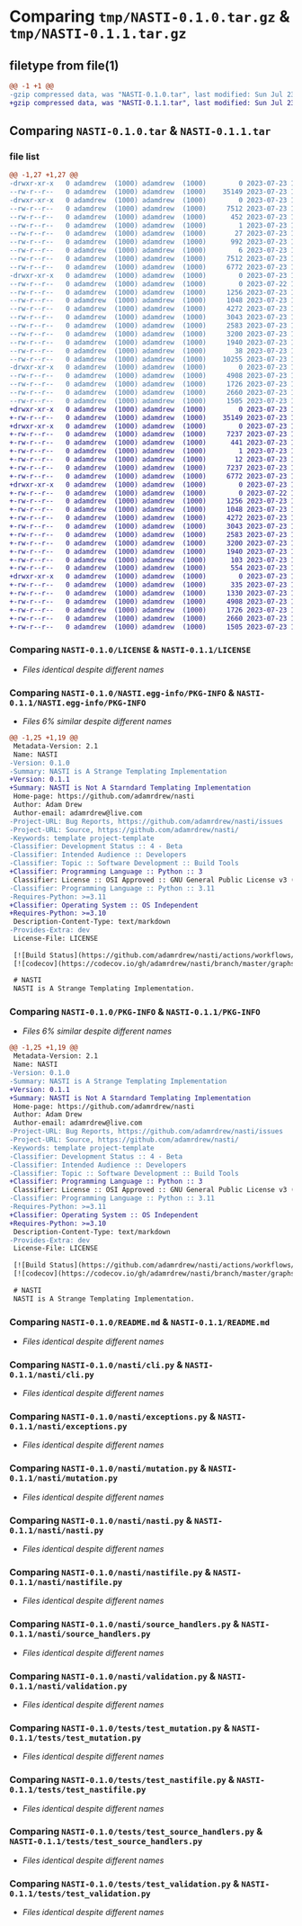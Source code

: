 # Comparing `tmp/NASTI-0.1.0.tar.gz` & `tmp/NASTI-0.1.1.tar.gz`

## filetype from file(1)

```diff
@@ -1 +1 @@
-gzip compressed data, was "NASTI-0.1.0.tar", last modified: Sun Jul 23 17:46:28 2023, max compression
+gzip compressed data, was "NASTI-0.1.1.tar", last modified: Sun Jul 23 18:20:31 2023, max compression
```

## Comparing `NASTI-0.1.0.tar` & `NASTI-0.1.1.tar`

### file list

```diff
@@ -1,27 +1,27 @@
-drwxr-xr-x   0 adamdrew  (1000) adamdrew  (1000)        0 2023-07-23 17:46:28.670265 NASTI-0.1.0/
--rw-r--r--   0 adamdrew  (1000) adamdrew  (1000)    35149 2023-07-23 17:23:07.000000 NASTI-0.1.0/LICENSE
-drwxr-xr-x   0 adamdrew  (1000) adamdrew  (1000)        0 2023-07-23 17:46:28.668265 NASTI-0.1.0/NASTI.egg-info/
--rw-r--r--   0 adamdrew  (1000) adamdrew  (1000)     7512 2023-07-23 17:46:28.000000 NASTI-0.1.0/NASTI.egg-info/PKG-INFO
--rw-r--r--   0 adamdrew  (1000) adamdrew  (1000)      452 2023-07-23 17:46:28.000000 NASTI-0.1.0/NASTI.egg-info/SOURCES.txt
--rw-r--r--   0 adamdrew  (1000) adamdrew  (1000)        1 2023-07-23 17:46:28.000000 NASTI-0.1.0/NASTI.egg-info/dependency_links.txt
--rw-r--r--   0 adamdrew  (1000) adamdrew  (1000)       27 2023-07-23 17:46:28.000000 NASTI-0.1.0/NASTI.egg-info/entry_points.txt
--rw-r--r--   0 adamdrew  (1000) adamdrew  (1000)      992 2023-07-23 17:46:28.000000 NASTI-0.1.0/NASTI.egg-info/requires.txt
--rw-r--r--   0 adamdrew  (1000) adamdrew  (1000)        6 2023-07-23 17:46:28.000000 NASTI-0.1.0/NASTI.egg-info/top_level.txt
--rw-r--r--   0 adamdrew  (1000) adamdrew  (1000)     7512 2023-07-23 17:46:28.670265 NASTI-0.1.0/PKG-INFO
--rw-r--r--   0 adamdrew  (1000) adamdrew  (1000)     6772 2023-07-23 17:17:03.000000 NASTI-0.1.0/README.md
-drwxr-xr-x   0 adamdrew  (1000) adamdrew  (1000)        0 2023-07-23 17:46:28.669265 NASTI-0.1.0/nasti/
--rw-r--r--   0 adamdrew  (1000) adamdrew  (1000)        0 2023-07-22 16:17:53.000000 NASTI-0.1.0/nasti/__init__.py
--rw-r--r--   0 adamdrew  (1000) adamdrew  (1000)     1256 2023-07-23 12:54:01.000000 NASTI-0.1.0/nasti/cli.py
--rw-r--r--   0 adamdrew  (1000) adamdrew  (1000)     1048 2023-07-23 15:52:01.000000 NASTI-0.1.0/nasti/exceptions.py
--rw-r--r--   0 adamdrew  (1000) adamdrew  (1000)     4272 2023-07-23 16:09:18.000000 NASTI-0.1.0/nasti/mutation.py
--rw-r--r--   0 adamdrew  (1000) adamdrew  (1000)     3043 2023-07-23 12:55:39.000000 NASTI-0.1.0/nasti/nasti.py
--rw-r--r--   0 adamdrew  (1000) adamdrew  (1000)     2583 2023-07-23 15:49:29.000000 NASTI-0.1.0/nasti/nastifile.py
--rw-r--r--   0 adamdrew  (1000) adamdrew  (1000)     3200 2023-07-23 15:42:52.000000 NASTI-0.1.0/nasti/source_handlers.py
--rw-r--r--   0 adamdrew  (1000) adamdrew  (1000)     1940 2023-07-23 15:32:28.000000 NASTI-0.1.0/nasti/validation.py
--rw-r--r--   0 adamdrew  (1000) adamdrew  (1000)       38 2023-07-23 17:46:28.670265 NASTI-0.1.0/setup.cfg
--rw-r--r--   0 adamdrew  (1000) adamdrew  (1000)    10255 2023-07-23 17:46:25.000000 NASTI-0.1.0/setup.py
-drwxr-xr-x   0 adamdrew  (1000) adamdrew  (1000)        0 2023-07-23 17:46:28.669265 NASTI-0.1.0/tests/
--rw-r--r--   0 adamdrew  (1000) adamdrew  (1000)     4908 2023-07-23 16:17:51.000000 NASTI-0.1.0/tests/test_mutation.py
--rw-r--r--   0 adamdrew  (1000) adamdrew  (1000)     1726 2023-07-23 15:49:17.000000 NASTI-0.1.0/tests/test_nastifile.py
--rw-r--r--   0 adamdrew  (1000) adamdrew  (1000)     2660 2023-07-23 15:43:52.000000 NASTI-0.1.0/tests/test_source_handlers.py
--rw-r--r--   0 adamdrew  (1000) adamdrew  (1000)     1505 2023-07-23 15:34:43.000000 NASTI-0.1.0/tests/test_validation.py
+drwxr-xr-x   0 adamdrew  (1000) adamdrew  (1000)        0 2023-07-23 18:20:31.053265 NASTI-0.1.1/
+-rw-r--r--   0 adamdrew  (1000) adamdrew  (1000)    35149 2023-07-23 17:23:07.000000 NASTI-0.1.1/LICENSE
+drwxr-xr-x   0 adamdrew  (1000) adamdrew  (1000)        0 2023-07-23 18:20:31.052266 NASTI-0.1.1/NASTI.egg-info/
+-rw-r--r--   0 adamdrew  (1000) adamdrew  (1000)     7237 2023-07-23 18:20:31.000000 NASTI-0.1.1/NASTI.egg-info/PKG-INFO
+-rw-r--r--   0 adamdrew  (1000) adamdrew  (1000)      441 2023-07-23 18:20:31.000000 NASTI-0.1.1/NASTI.egg-info/SOURCES.txt
+-rw-r--r--   0 adamdrew  (1000) adamdrew  (1000)        1 2023-07-23 18:20:31.000000 NASTI-0.1.1/NASTI.egg-info/dependency_links.txt
+-rw-r--r--   0 adamdrew  (1000) adamdrew  (1000)       12 2023-07-23 18:20:31.000000 NASTI-0.1.1/NASTI.egg-info/top_level.txt
+-rw-r--r--   0 adamdrew  (1000) adamdrew  (1000)     7237 2023-07-23 18:20:31.053265 NASTI-0.1.1/PKG-INFO
+-rw-r--r--   0 adamdrew  (1000) adamdrew  (1000)     6772 2023-07-23 17:17:03.000000 NASTI-0.1.1/README.md
+drwxr-xr-x   0 adamdrew  (1000) adamdrew  (1000)        0 2023-07-23 18:20:31.052266 NASTI-0.1.1/nasti/
+-rw-r--r--   0 adamdrew  (1000) adamdrew  (1000)        0 2023-07-22 16:17:53.000000 NASTI-0.1.1/nasti/__init__.py
+-rw-r--r--   0 adamdrew  (1000) adamdrew  (1000)     1256 2023-07-23 12:54:01.000000 NASTI-0.1.1/nasti/cli.py
+-rw-r--r--   0 adamdrew  (1000) adamdrew  (1000)     1048 2023-07-23 15:52:01.000000 NASTI-0.1.1/nasti/exceptions.py
+-rw-r--r--   0 adamdrew  (1000) adamdrew  (1000)     4272 2023-07-23 16:09:18.000000 NASTI-0.1.1/nasti/mutation.py
+-rw-r--r--   0 adamdrew  (1000) adamdrew  (1000)     3043 2023-07-23 12:55:39.000000 NASTI-0.1.1/nasti/nasti.py
+-rw-r--r--   0 adamdrew  (1000) adamdrew  (1000)     2583 2023-07-23 15:49:29.000000 NASTI-0.1.1/nasti/nastifile.py
+-rw-r--r--   0 adamdrew  (1000) adamdrew  (1000)     3200 2023-07-23 15:42:52.000000 NASTI-0.1.1/nasti/source_handlers.py
+-rw-r--r--   0 adamdrew  (1000) adamdrew  (1000)     1940 2023-07-23 15:32:28.000000 NASTI-0.1.1/nasti/validation.py
+-rw-r--r--   0 adamdrew  (1000) adamdrew  (1000)      103 2023-07-23 18:18:02.000000 NASTI-0.1.1/pyproject.toml
+-rw-r--r--   0 adamdrew  (1000) adamdrew  (1000)      554 2023-07-23 18:20:31.053265 NASTI-0.1.1/setup.cfg
+drwxr-xr-x   0 adamdrew  (1000) adamdrew  (1000)        0 2023-07-23 18:20:31.052266 NASTI-0.1.1/tests/
+-rw-r--r--   0 adamdrew  (1000) adamdrew  (1000)      335 2023-07-23 13:21:15.000000 NASTI-0.1.1/tests/__init__.py
+-rw-r--r--   0 adamdrew  (1000) adamdrew  (1000)     1330 2023-07-23 16:12:36.000000 NASTI-0.1.1/tests/mocks.py
+-rw-r--r--   0 adamdrew  (1000) adamdrew  (1000)     4908 2023-07-23 16:17:51.000000 NASTI-0.1.1/tests/test_mutation.py
+-rw-r--r--   0 adamdrew  (1000) adamdrew  (1000)     1726 2023-07-23 15:49:17.000000 NASTI-0.1.1/tests/test_nastifile.py
+-rw-r--r--   0 adamdrew  (1000) adamdrew  (1000)     2660 2023-07-23 15:43:52.000000 NASTI-0.1.1/tests/test_source_handlers.py
+-rw-r--r--   0 adamdrew  (1000) adamdrew  (1000)     1505 2023-07-23 15:34:43.000000 NASTI-0.1.1/tests/test_validation.py
```

### Comparing `NASTI-0.1.0/LICENSE` & `NASTI-0.1.1/LICENSE`

 * *Files identical despite different names*

### Comparing `NASTI-0.1.0/NASTI.egg-info/PKG-INFO` & `NASTI-0.1.1/NASTI.egg-info/PKG-INFO`

 * *Files 6% similar despite different names*

```diff
@@ -1,25 +1,19 @@
 Metadata-Version: 2.1
 Name: NASTI
-Version: 0.1.0
-Summary: NASTI is A Strange Templating Implementation
+Version: 0.1.1
+Summary: NASTI is Not A Starndard Templating Implementation
 Home-page: https://github.com/adamrdrew/nasti
 Author: Adam Drew
 Author-email: adamrdrew@live.com
-Project-URL: Bug Reports, https://github.com/adamrdrew/nasti/issues
-Project-URL: Source, https://github.com/adamrdrew/nasti/
-Keywords: template project-template
-Classifier: Development Status :: 4 - Beta
-Classifier: Intended Audience :: Developers
-Classifier: Topic :: Software Development :: Build Tools
+Classifier: Programming Language :: Python :: 3
 Classifier: License :: OSI Approved :: GNU General Public License v3 (GPLv3)
-Classifier: Programming Language :: Python :: 3.11
-Requires-Python: >=3.11
+Classifier: Operating System :: OS Independent
+Requires-Python: >=3.10
 Description-Content-Type: text/markdown
-Provides-Extra: dev
 License-File: LICENSE
 
 [![Build Status](https://github.com/adamrdrew/nasti/actions/workflows/tests.yml/badge.svg?branch=master)](https://github.com/adamrdrew/nasti/actions)
 [![codecov](https://codecov.io/gh/adamrdrew/nasti/branch/master/graphs/badge.svg?branch=master)](https://codecov.io/github/adamrdrew/nasti?branch=master)
 
 # NASTI
 NASTI is A Strange Templating Implementation.
```

### Comparing `NASTI-0.1.0/PKG-INFO` & `NASTI-0.1.1/PKG-INFO`

 * *Files 6% similar despite different names*

```diff
@@ -1,25 +1,19 @@
 Metadata-Version: 2.1
 Name: NASTI
-Version: 0.1.0
-Summary: NASTI is A Strange Templating Implementation
+Version: 0.1.1
+Summary: NASTI is Not A Starndard Templating Implementation
 Home-page: https://github.com/adamrdrew/nasti
 Author: Adam Drew
 Author-email: adamrdrew@live.com
-Project-URL: Bug Reports, https://github.com/adamrdrew/nasti/issues
-Project-URL: Source, https://github.com/adamrdrew/nasti/
-Keywords: template project-template
-Classifier: Development Status :: 4 - Beta
-Classifier: Intended Audience :: Developers
-Classifier: Topic :: Software Development :: Build Tools
+Classifier: Programming Language :: Python :: 3
 Classifier: License :: OSI Approved :: GNU General Public License v3 (GPLv3)
-Classifier: Programming Language :: Python :: 3.11
-Requires-Python: >=3.11
+Classifier: Operating System :: OS Independent
+Requires-Python: >=3.10
 Description-Content-Type: text/markdown
-Provides-Extra: dev
 License-File: LICENSE
 
 [![Build Status](https://github.com/adamrdrew/nasti/actions/workflows/tests.yml/badge.svg?branch=master)](https://github.com/adamrdrew/nasti/actions)
 [![codecov](https://codecov.io/gh/adamrdrew/nasti/branch/master/graphs/badge.svg?branch=master)](https://codecov.io/github/adamrdrew/nasti?branch=master)
 
 # NASTI
 NASTI is A Strange Templating Implementation.
```

### Comparing `NASTI-0.1.0/README.md` & `NASTI-0.1.1/README.md`

 * *Files identical despite different names*

### Comparing `NASTI-0.1.0/nasti/cli.py` & `NASTI-0.1.1/nasti/cli.py`

 * *Files identical despite different names*

### Comparing `NASTI-0.1.0/nasti/exceptions.py` & `NASTI-0.1.1/nasti/exceptions.py`

 * *Files identical despite different names*

### Comparing `NASTI-0.1.0/nasti/mutation.py` & `NASTI-0.1.1/nasti/mutation.py`

 * *Files identical despite different names*

### Comparing `NASTI-0.1.0/nasti/nasti.py` & `NASTI-0.1.1/nasti/nasti.py`

 * *Files identical despite different names*

### Comparing `NASTI-0.1.0/nasti/nastifile.py` & `NASTI-0.1.1/nasti/nastifile.py`

 * *Files identical despite different names*

### Comparing `NASTI-0.1.0/nasti/source_handlers.py` & `NASTI-0.1.1/nasti/source_handlers.py`

 * *Files identical despite different names*

### Comparing `NASTI-0.1.0/nasti/validation.py` & `NASTI-0.1.1/nasti/validation.py`

 * *Files identical despite different names*

### Comparing `NASTI-0.1.0/tests/test_mutation.py` & `NASTI-0.1.1/tests/test_mutation.py`

 * *Files identical despite different names*

### Comparing `NASTI-0.1.0/tests/test_nastifile.py` & `NASTI-0.1.1/tests/test_nastifile.py`

 * *Files identical despite different names*

### Comparing `NASTI-0.1.0/tests/test_source_handlers.py` & `NASTI-0.1.1/tests/test_source_handlers.py`

 * *Files identical despite different names*

### Comparing `NASTI-0.1.0/tests/test_validation.py` & `NASTI-0.1.1/tests/test_validation.py`

 * *Files identical despite different names*

